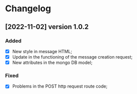 # Changelog

## [2022-11-02] version 1.0.2

### Added

- [x] New style in message HTML;
- [x] Update in the functioning of the message creation request;
- [x] New attributes in the mongo DB model;

### Fixed

- [x] Problems in the POST http request route code;